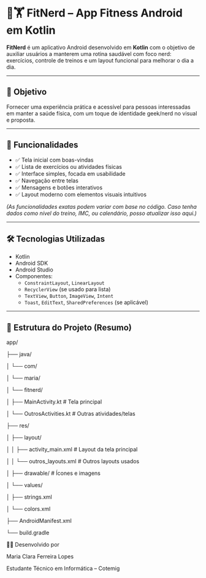 # 🧠🏋️ FitNerd – App Fitness Android em Kotlin

**FitNerd** é um aplicativo Android desenvolvido em **Kotlin** com o objetivo de auxiliar usuários a manterem uma rotina saudável com foco nerd: exercícios, controle de treinos e um layout funcional para melhorar o dia a dia.

---

## 🎯 Objetivo

Fornecer uma experiência prática e acessível para pessoas interessadas em manter a saúde física, com um toque de identidade geek/nerd no visual e proposta.

---

## 📱 Funcionalidades

- ✅ Tela inicial com boas-vindas
- ✅ Lista de exercícios ou atividades físicas
- ✅ Interface simples, focada em usabilidade
- ✅ Navegação entre telas
- ✅ Mensagens e botões interativos
- ✅ Layout moderno com elementos visuais intuitivos

*(As funcionalidades exatas podem variar com base no código. Caso tenha dados como nível do treino, IMC, ou calendário, posso atualizar isso aqui.)*

---

## 🛠️ Tecnologias Utilizadas

- Kotlin
- Android SDK
- Android Studio
- Componentes:
  - `ConstraintLayout`, `LinearLayout`
  - `RecyclerView` (se usado para lista)
  - `TextView`, `Button`, `ImageView`, `Intent`
  - `Toast`, `EditText`, `SharedPreferences` (se aplicável)

---

## 📁 Estrutura do Projeto (Resumo)

app/

├── java/

│ └── com/

│ └── maria/

│ └── fitnerd/

│ ├── MainActivity.kt # Tela principal

│ └── OutrosActivities.kt # Outras atividades/telas

├── res/

│ ├── layout/

│ │ ├── activity_main.xml # Layout da tela principal

│ │ └── outros_layouts.xml # Outros layouts usados

│ ├── drawable/ # Ícones e imagens

│ └── values/

│ ├── strings.xml

│ └── colors.xml

├── AndroidManifest.xml

└── build.gradle

👩‍💻 Desenvolvido por

Maria Clara Ferreira Lopes

Estudante Técnico em Informática – Cotemig
